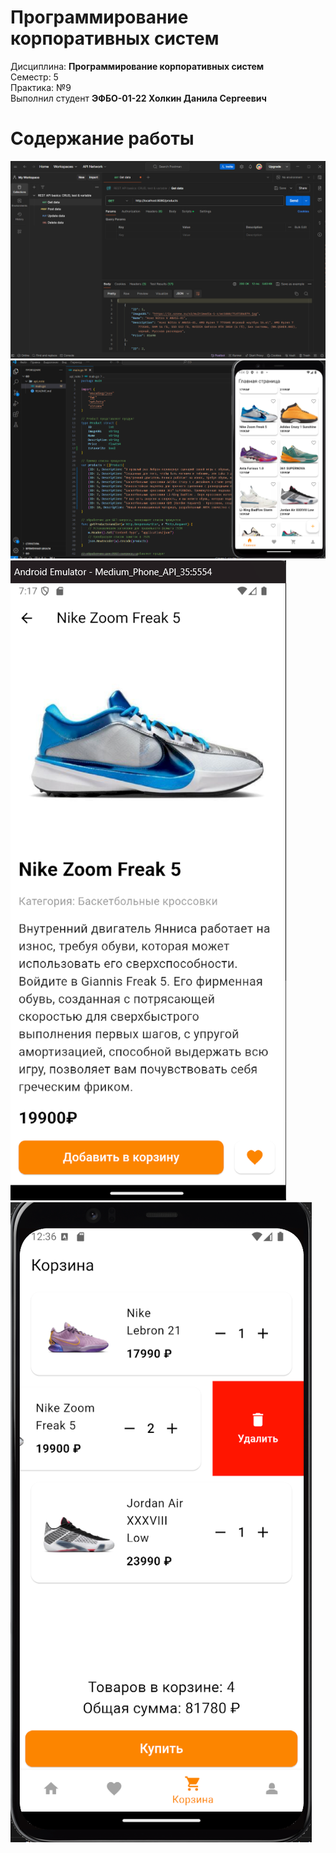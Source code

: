 # Программирование корпоративных систем
Дисциплина: **Программирование корпоративных систем** <br>
Семестр: 5 <br>
Практика: №9 <br>
Выполнил студент **ЭФБО-01-22 Холкин Данила Сергеевич** <br>

# Содержание работы
<img src="/-static/practice_9/api_check1.png" /><br>
<img src="/-static/practice_9/main_go1.png" /><br>
<img src="/-static/practice_9/add_favorite1.png" /><br>
<img src="/-static/practice_9/delete1.png" /><br>